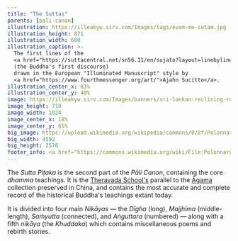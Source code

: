 ```yaml
---
title: "The Suttas"
parents: [pali-canon]
illustration: https://illeakyw.sirv.com/Images/tags/evam-me-sutam.jpg
illustration_height: 871
illustration_width: 600
illustration_caption: >-
  The first lines of the
  <a href="https://suttacentral.net/sn56.11/en/sujato?layout=linebyline&reference=main&notes=asterisk&highlight=false&script=latin#1.1">Dhammacakkappavattana Sutta</a>
  (the Buddha's first discourse)
  drawn in the European "Illuminated Manuscript" style by
  <a href="https://www.fourthmessenger.org/art/">Ajahn Sucitto</a>.
illustration_center_x: 83%
illustration_center_y: 40%
image: https://illeakyw.sirv.com/Images/banners/sri-lankan-reclining-ruin.jpg
image_height: 718
image_width: 1024
image_center_x: 18%
image_center_y: 65%
big_image: https://upload.wikimedia.org/wikipedia/commons/8/8f/Polonnaruwa.JPG
big_width: 4592
big_height: 2576
footer_info: <a href="https://commons.wikimedia.org/wiki/File:Polonnaruwa.JPG">V. Tagariello</a>
---
```


The *Sutta Piṭaka* is the second part of the *Pāli Canon*, containing the core *dhamma* teachings. It is the [Theravada School's](/tags/theravada) parallel to the [Āgama](/tags/agama) collection preserved in China, and contains the most accurate and complete record of the historical Buddha's teachings extant today.

It is divided into four main *Nikāyas* — the *Dīgha* (long), *Majjhima* (middle-length), *Saṁyutta* (connected), and *Aṅguttara* (numbered) — along with a fifth *nikāya* (the *Khuddaka*) which contains miscellaneous poems and rebirth stories.

